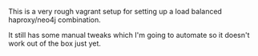 This is a very rough vagrant setup for setting up a load balanced haproxy/neo4j combination.

It still has some manual tweaks which I'm going to automate so it doesn't work out of the box just yet.
